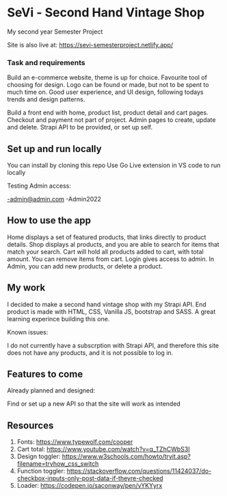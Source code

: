 # SeVi - Second Hand Vintage Shop

My second year Semester Project

Site is also live at: https://sevi-semesterproject.netlify.app/

### Task and requirements

Build an e-commerce website, theme is up for choice. Favourite tool of choosing for design. Logo can be found or made, but not to be spent to much time on. Good user experience, and UI design, following todays trends and design patterns.

Build a front end with home, product list, product detail and cart pages. Checkout and payment not part of project. Admin pages to create, update and delete. Strapi API to be provided, or set up self.


## Set up and run locally

You can install by cloning this repo
Use Go Live extension in VS code to run locally

Testing Admin access:

-admin@admin.com
-Admin2022

## How to use the app

Home displays a set of featured products, that links directly to product details. Shop displays al products, and you are able to search for items that match your search. Cart will hold all products added to cart, with total amount. You can remove items from cart. Login gives access to admin. In Admin, you can add new products, or delete a product.

## My work

I decided to make a second hand vintage shop with my Strapi API. End product is made with HTML, CSS, Vanilla JS, bootstrap and SASS. A great learning experince building this one.

Known issues:

I do not currently have a subscrption with Strapi API, and therefore this site does not have any products, and it is not possible to log in. 


## Features to come

Already planned and designed:

Find or set up a new API so that the site will work as intended


## Resources

1.	Fonts: https://www.typewolf.com/cooper
2.	Cart total: https://www.youtube.com/watch?v=q_TZhCWbS3I
3.	Design toggler: https://www.w3schools.com/howto/tryit.asp?filename=tryhow_css_switch
4.	Function toggler: https://stackoverflow.com/questions/11424037/do-checkbox-inputs-only-post-data-if-theyre-checked
5.	Loader: https://codepen.io/saconway/pen/vYKYyrx

